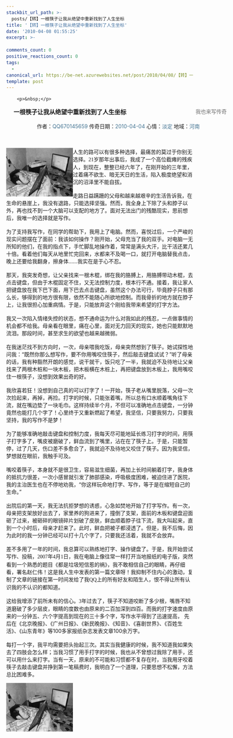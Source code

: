 ```yaml
---
stackbit_url_path: >-
  posts/【转】一根筷子让我从绝望中重新找到了人生坐标
title: '【转】一根筷子让我从绝望中重新找到了人生坐标'
date: '2010-04-08 01:55:25'
excerpt: >-
  
comments_count: 0
positive_reactions_count: 0
tags: 
  - 
canonical_url: https://be-net.azurewebsites.net/post/2010/04/08/【转】一根筷子让我从绝望中重新找到了人生坐标
template: post
---
```


        <p>&nbsp;</p>
<div class="hd" style="margin-top: 0px; margin-right: auto; margin-bottom: 0px; margin-left: auto; padding-top: 0px; padding-right: 0px; padding-bottom: 0px; padding-left: 0px; width: 605px; height: 30px; background-image: url(http://mat1.gtimg.com/news/wscq2/xx1.gif); background-attachment: initial; background-origin: initial; background-clip: initial; background-color: initial; position: relative; background-position: 50% 100%; background-repeat: repeat no-repeat; ">
<h3 style="margin-top: 0px; margin-right: 0px; margin-bottom: 0px; margin-left: 0px; padding-top: 0px; padding-right: 0px; padding-bottom: 0px; padding-left: 0px; font-size: 16px; font-weight: 700; position: absolute; top: 1px; left: 20px; display: inline; ">一根筷子让我从绝望中重新找到了人生坐标</h3>
<span class="write" style="margin-top: 0px; margin-right: 0px; margin-bottom: 0px; margin-left: 0px; padding-top: 5px; padding-right: 0px; padding-bottom: 0px; padding-left: 35px; width: 84px; height: 19px; background-image: url(http://mat1.gtimg.com/news/wscq2/cq_pic7_03.gif); background-attachment: initial; background-origin: initial; background-clip: initial; background-color: initial; position: absolute; right: 10px; top: -3px; color: rgb(112, 112, 112); background-position: initial initial; background-repeat: no-repeat no-repeat; "><a target="_blank" style="text-decoration: none; color: rgb(112, 112, 112); " href="http://act3.news.qq.com/3878/join.do">我也来写传奇</a></span></div>
<div class="infor" style="margin-top: 0px; margin-right: auto; margin-bottom: 0px; margin-left: auto; padding-top: 12px; padding-right: 0px; padding-bottom: 0px; padding-left: 0px; width: 605px; height: 24px; text-align: center; font-size: 14px; background-image: url(http://mat1.gtimg.com/news/wscq2/xx1.gif); background-attachment: initial; background-origin: initial; background-clip: initial; background-color: initial; background-position: 50% 100%; background-repeat: repeat no-repeat; ">作者：<span style="margin-top: 0px; margin-right: 0px; margin-bottom: 0px; margin-left: 0px; padding-top: 0px; padding-right: 0px; padding-bottom: 0px; padding-left: 0px; color: rgb(69, 117, 147); "><a title="QQ670145659" target="_blank" style="text-decoration: none; color: rgb(69, 117, 147); " href="http://act3.news.qq.com/3898/user/show-uid-670145659.html">QQ670145659</a></span>&nbsp;传奇日期：<span style="margin-top: 0px; margin-right: 0px; margin-bottom: 0px; margin-left: 0px; padding-top: 0px; padding-right: 0px; padding-bottom: 0px; padding-left: 0px; color: rgb(69, 117, 147); "><a target="_blank" style="text-decoration: none; color: rgb(69, 117, 147); " href="http://act3.news.qq.com/3898/work/list1-field1-20100404.html">2010-04-04</a></span>&nbsp;心情：<span style="margin-top: 0px; margin-right: 0px; margin-bottom: 0px; margin-left: 0px; padding-top: 0px; padding-right: 0px; padding-bottom: 0px; padding-left: 0px; color: rgb(69, 117, 147); ">淡定</span>&nbsp;地域：<span style="margin-top: 0px; margin-right: 0px; margin-bottom: 0px; margin-left: 0px; padding-top: 0px; padding-right: 0px; padding-bottom: 0px; padding-left: 0px; color: rgb(69, 117, 147); ">河南</span></div>
<p>&nbsp;</p>
<p><img align="left" alt="" src="https://raw.githubusercontent.com/Jeff-Tian/blogengine.net/master/Source/BlogEngine/BlogEngine.NET/App_Data/files/image_200.png"></p>
<p>人生的路可以有很多种选择，最痛苦的莫过于你别无选择。<font face="Times" style="line-height: 1.3em; ">21</font><wbr>岁那年出事后，我成了一个高位截瘫的残疾人，到现在，整整已经六年了，在刚开始的三年里，过着痛不欲生、暗无天日的生活，陷入极度绝望和消沉的沼泽里不能自拔。&nbsp;<br>
<br>
走路日益蹒跚的父母和越来越艰辛的生活告诉我，在生命的悬崖上，我没有退路，只能选择坚强。然而，我全身上下除了头和脖子以外，再也找不到一个大脑可以支配的地方了。面对无法出门的残酷现实，思前想后，我唯一的选择就是写作。&nbsp;<br>
<br>
为了支持我写作，在同学的帮助下，我用上了电脑。然而，喜悦过后，一个严峻的现实问题摆在了面前：我该如何操作？刚开始，父母充当了我的双手。对电脑一无所知的他们，在我的指点下，手忙脚乱地操作着，常常是满头大汗，比干活还累几十倍。看着他们每天从地里忙完回来，水都来不及喝一口，就打开电脑替我点击，晚上还要给我翻身，擦身体……我实在是于心不忍。&nbsp;<br>
<br>
那天，我突发奇想，让父亲找来一根木棍，绑在我的胳膊上，用胳膊带动木棍，去点击键盘，但由于木棍固定不住，又无法控制力度，根本行不通。接着，我让家人把键盘放在我下巴下面，用下巴去点击键盘，虽然这个办法可行，毕竟脖子只有那么长，够得到的地方很有限，依然不能随心所欲地控制。而我骨折的地方就在脖子上，让我很担心加重病情。于是，只能放弃这个刚给我带来希望的打字方法。&nbsp;<br>
<br>
我又一次陷入情绪失控的状态，想不通命运为什么对我如此的残忍，一点做事情的机会都不给我。母亲看在眼里，痛在心里，面对无力回天的现实，她也只能默默地流泪。那段时间，甚至求生的欲望也越来越微弱。&nbsp;<br>
<br>
在我迷茫找不到方向时，一次，母亲喂我吃饭，母亲突然想到了筷子。她试探性地问我：“既然你那么想写作，要不你用嘴咬住筷子，然后敲击键盘试试？”听了母亲的话，我有种豁然开朗的感觉，说干就干，饭只吃了一半，我就迫不及待地让父亲找来了两根木桩和一块木板，把木板横在木桩上，再把键盘放到木板上，我用嘴咬住一根筷子，没想到效果出奇的好。&nbsp;<br>
<br>
我欣喜若狂！没想到自己真的可以打字了！一开始，筷子老从嘴里脱落，父母一次次捡起来，再掉，再捡。打字的时候，只能张着嘴，所以总有口水顺着嘴角往下流，就在嘴边垫了一块毛巾。这样持续半个月，不但可以准确地点击键盘，一分钟竟然也能打几个字了！心里终于又重新燃起了希望，我坚信，只要我努力，只要我坚持，我的写作不是梦！&nbsp;<br>
<br>
为了能够准确地敲击键盘和控制力度，我每天尽可能地延长练习打字的时间，用筷子打字多了，嘴皮被磨破了，鲜血流到了嘴里，沾在在了筷子上。于是，只能暂停，过了几天，伤口差不多愈合了，我就迫不及待地又咬住了筷子。因为我坚信，梦想就在眼前，我触手可及。&nbsp;<br>
<br>
嘴咬着筷子，本身就不是很卫生，容易滋生细菌，再加上长时间躺着打字，我身体的抵抗力很差，一次小感冒就引发了肺部感染，呼吸极度困难，被迫住进了医院，我的主治医生也在不停地劝我，“你这样玩命地打字、写作，等于是在缩短自己的生命。”&nbsp;<br>
<br>
出院后的第一天，我无法抗拒梦想的诱惑，心急如焚地开始了打字写作。有一次，母亲把支架放好出去了，家里养的狗进来了，撞倒了支架，面前的木板和键盘迎面砸了过来，被砸碎的眼镜碎片划破了皮肤，鲜血顺着脖子往下流，我大叫起来，直到一个小时后，母亲才赶来了。此时，鲜血把被子都浸透了。但是，我不后悔，因为此时的我一分钟已经可以打十几个字了，只要我还活着，我就不会放弃。&nbsp;<br>
<br>
差不多用了一年的时间，我总算可以熟练地打字、操作键盘了。于是，我开始尝试写作、投稿，<font face="Times" style="line-height: 1.3em; ">2007</font><wbr>年<font face="Times" style="line-height: 1.3em; ">4</font><wbr>月<font face="Times" style="line-height: 1.3em; ">1</font><wbr>日，我在电脑上像往常一样打开当地报纸的电子版，突然看到一个熟悉的题目《都是垃圾短信惹的祸》，我不敢相信自己的眼睛，再仔细看，署名赵仁伟！这是我人生中发表的第一篇文章呀！我抑制不住内心的激动，复制了文章的链接在第一时间发给了我<font face="Times" style="line-height: 1.3em; ">QQ</font><wbr>上的所有好友和陌生人，恨不得让所有认识我的不认识的都知道。&nbsp;<br>
<br>
这给我增添了前所未有的信心。<font face="Times" style="line-height: 1.3em; ">3</font><wbr>年过去了，筷子不知道咬断了多少根，嘴唇不知道磨破了多少层皮，眼睛的度数也由原来的二百加深到四百。而我的打字速度由原来的一分钟五、六个字提高到现在的三十多个字，写作水平得到了迅速提高， 先后在《北京晚报》、《广州日报》、《新民晚报》、《知音》、《喜剧世界》、《百姓生活》、《山东青年》等100多家报纸杂志发表文章100余万字。&nbsp;<br>
<br>
每打一个字，我平均需要把头抬起三次。其实当我健康的时候，我不知道我如果失去了四肢会怎么样；当我习惯了用手打字的时候，我也从不曾想过我除了用手，还可以用什么来打字。当有一天，原来的不可能和习惯都不复存在时，当我用牙咬着筷子去敲击键盘并挣到第一笔稿费时，我明白了一个道理，只要思想不松懈，方法总比困难多。</p>
<p><img onload="ResizeImage(this,520)" src="https://raw.githubusercontent.com/Jeff-Tian/blogengine.net/master/Source/BlogEngine/BlogEngine.NET/App_Data/files/image_201.png" alt="" title=""></p>
<p>&nbsp;</p>
      